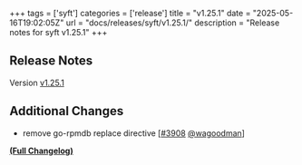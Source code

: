 +++
tags = ['syft']
categories = ['release']
title = "v1.25.1"
date = "2025-05-16T19:02:05Z"
url = "docs/releases/syft/v1.25.1/"
description = "Release notes for syft v1.25.1"
+++

## Release Notes

Version [v1.25.1](https://github.com/anchore/syft/releases/tag/v1.25.1)

## Additional Changes

- remove go-rpmdb replace directive [[#3908](https://github.com/anchore/syft/pull/3908) [@wagoodman](https://github.com/wagoodman)]

**[(Full Changelog)](https://github.com/anchore/syft/compare/v1.25.0...v1.25.1)**
